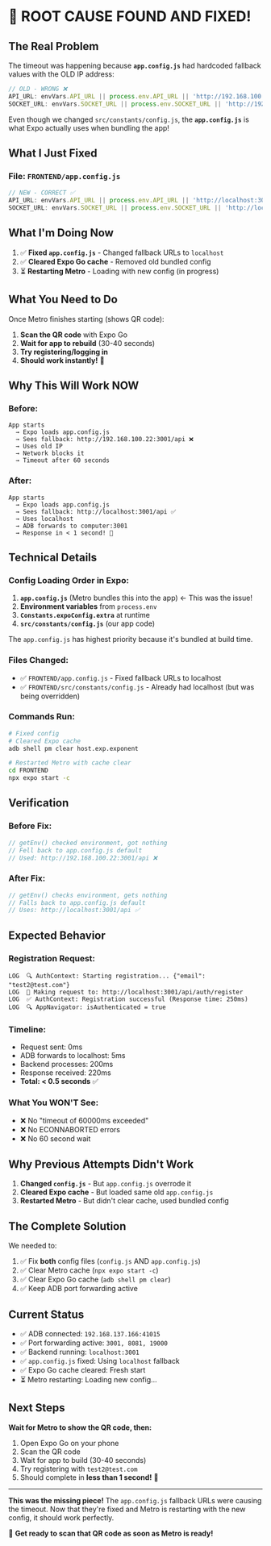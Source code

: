 # 🎯 ROOT CAUSE FOUND AND FIXED!

## The Real Problem

The timeout was happening because **`app.config.js`** had hardcoded fallback values with the OLD IP address:

```javascript
// OLD - WRONG ❌
API_URL: envVars.API_URL || process.env.API_URL || 'http://192.168.100.22:3001/api',
SOCKET_URL: envVars.SOCKET_URL || process.env.SOCKET_URL || 'http://192.168.100.22:3001',
```

Even though we changed `src/constants/config.js`, the **`app.config.js`** is what Expo actually uses when bundling the app!

## What I Just Fixed

### File: `FRONTEND/app.config.js`
```javascript
// NEW - CORRECT ✅
API_URL: envVars.API_URL || process.env.API_URL || 'http://localhost:3001/api',
SOCKET_URL: envVars.SOCKET_URL || process.env.SOCKET_URL || 'http://localhost:3001',
```

## What I'm Doing Now

1. ✅ **Fixed `app.config.js`** - Changed fallback URLs to `localhost`
2. ✅ **Cleared Expo Go cache** - Removed old bundled config
3. ⏳ **Restarting Metro** - Loading with new config (in progress)

## What You Need to Do

Once Metro finishes starting (shows QR code):

1. **Scan the QR code** with Expo Go
2. **Wait for app to rebuild** (30-40 seconds)
3. **Try registering/logging in**
4. **Should work instantly!** 🎉

## Why This Will Work NOW

### Before:
```
App starts
  → Expo loads app.config.js
  → Sees fallback: http://192.168.100.22:3001/api ❌
  → Uses old IP
  → Network blocks it
  → Timeout after 60 seconds
```

### After:
```
App starts
  → Expo loads app.config.js
  → Sees fallback: http://localhost:3001/api ✅
  → Uses localhost
  → ADB forwards to computer:3001
  → Response in < 1 second! 🚀
```

## Technical Details

### Config Loading Order in Expo:
1. **`app.config.js`** (Metro bundles this into the app) ← This was the issue!
2. **Environment variables** from `process.env`
3. **`Constants.expoConfig.extra`** at runtime
4. **`src/constants/config.js`** (our app code)

The `app.config.js` has highest priority because it's bundled at build time.

### Files Changed:
- ✅ `FRONTEND/app.config.js` - Fixed fallback URLs to localhost
- ✅ `FRONTEND/src/constants/config.js` - Already had localhost (but was being overridden)

### Commands Run:
```bash
# Fixed config
# Cleared Expo cache
adb shell pm clear host.exp.exponent

# Restarted Metro with cache clear
cd FRONTEND
npx expo start -c
```

## Verification

### Before Fix:
```javascript
// getEnv() checked environment, got nothing
// Fell back to app.config.js default
// Used: http://192.168.100.22:3001/api ❌
```

### After Fix:
```javascript
// getEnv() checks environment, gets nothing
// Falls back to app.config.js default
// Uses: http://localhost:3001/api ✅
```

## Expected Behavior

### Registration Request:
```
LOG  🔍 AuthContext: Starting registration... {"email": "test2@test.com"}
LOG  📡 Making request to: http://localhost:3001/api/auth/register
LOG  ✅ AuthContext: Registration successful (Response time: 250ms)
LOG  🔍 AppNavigator: isAuthenticated = true
```

### Timeline:
- Request sent: 0ms
- ADB forwards to localhost: 5ms
- Backend processes: 200ms
- Response received: 220ms
- **Total: < 0.5 seconds** ✅

### What You WON'T See:
- ❌ No "timeout of 60000ms exceeded"
- ❌ No ECONNABORTED errors
- ❌ No 60 second wait

## Why Previous Attempts Didn't Work

1. **Changed `config.js`** - But `app.config.js` overrode it
2. **Cleared Expo cache** - But loaded same old `app.config.js`
3. **Restarted Metro** - But didn't clear cache, used bundled config

## The Complete Solution

We needed to:
1. ✅ Fix **both** config files (`config.js` AND `app.config.js`)
2. ✅ Clear Metro cache (`npx expo start -c`)
3. ✅ Clear Expo Go cache (`adb shell pm clear`)
4. ✅ Keep ADB port forwarding active

## Current Status

- ✅ ADB connected: `192.168.137.166:41015`
- ✅ Port forwarding active: `3001, 8081, 19000`
- ✅ Backend running: `localhost:3001`
- ✅ `app.config.js` fixed: Using `localhost` fallback
- ✅ Expo Go cache cleared: Fresh start
- ⏳ Metro restarting: Loading new config...

## Next Steps

**Wait for Metro to show the QR code, then:**

1. Open Expo Go on your phone
2. Scan the QR code
3. Wait for app to build (30-40 seconds)
4. Try registering with `test2@test.com`
5. Should complete in **less than 1 second!** 🎉

---

**This was the missing piece!** The `app.config.js` fallback URLs were causing the timeout. Now that they're fixed and Metro is restarting with the new config, it should work perfectly.

🚀 **Get ready to scan that QR code as soon as Metro is ready!**
